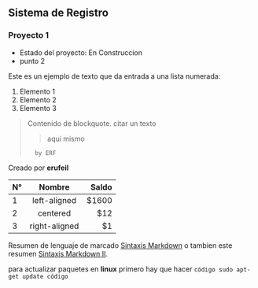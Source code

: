 ## Sistema de Registro

### Proyecto 1

- Estado del proyecto: En Construccion
- punto 2

Este es un ejemplo de texto que da entrada a una lista numerada:
1. Elemento 1
2. Elemento 2
3. Elemento 3


> Contenido de blockquote. citar un texto
> 
> > aqui mismo
> 
>       by ERF



Creado por **erufeil**

| N°       |      Nombre   |  Saldo|
|----------|:-------------:|------:|
| 1 |  left-aligned | $1600 |
| 2 |    centered   |   $12 |
| 3 | right-aligned |    $1 |


Resumen de lenguaje de marcado [Sintaxis Markdown](https://markdown.es/sintaxis-markdown/)
o tambien este resumen [Sintaxis Markdown II](https://es.markdown.net.br "La referencia definitiva de Markdown.").

para actualizar paquetes en **linux** primero hay que hacer `código sudo apt-get update código`
